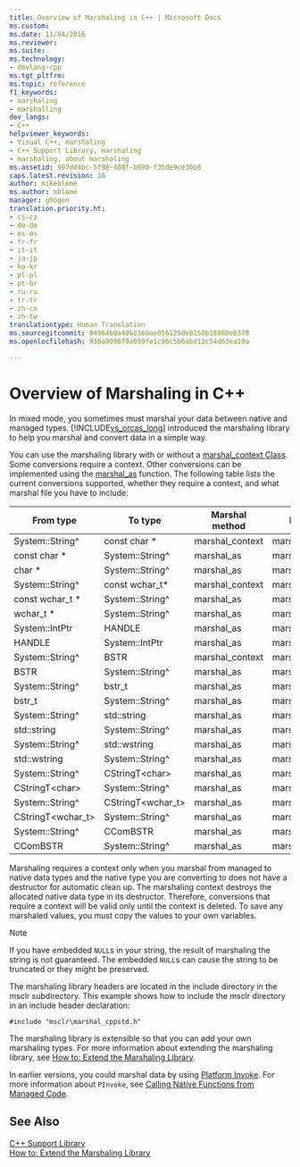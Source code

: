 ```yaml
---
title: Overview of Marshaling in C++ | Microsoft Docs
ms.custom: 
ms.date: 11/04/2016
ms.reviewer: 
ms.suite: 
ms.technology:
- devlang-cpp
ms.tgt_pltfrm: 
ms.topic: reference
f1_keywords:
- marshaling
- marshalling
dev_langs:
- C++
helpviewer_keywords:
- Visual C++, marshaling
- C++ Support Library, marshaling
- marshaling, about marshaling
ms.assetid: 997dd4bc-5f98-408f-b890-f35de9ce3bb8
caps.latest.revision: 16
author: mikeblome
ms.author: mblome
manager: ghogen
translation.priority.ht:
- cs-cz
- de-de
- es-es
- fr-fr
- it-it
- ja-jp
- ko-kr
- pl-pl
- pt-br
- ru-ru
- tr-tr
- zh-cn
- zh-tw
translationtype: Human Translation
ms.sourcegitcommit: 84964b0a49b236bae056125de8155b18880eb378
ms.openlocfilehash: 930a9096f9a039fe1c96c5b6abd12c54d63ea19a

---
```

# Overview of Marshaling in C++
In mixed mode, you sometimes must marshal your data between native and managed types. [!INCLUDE[vs_orcas_long](../atl/reference/includes/vs_orcas_long_md.md)] introduced the marshaling library to help you marshal and convert data in a simple way.  
  
 You can use the marshaling library with or without a [marshal_context Class](../dotnet/marshal-context-class.md). Some conversions require a context. Other conversions can be implemented using the [marshal_as](../dotnet/marshal-as.md) function. The following table lists the current conversions supported, whether they require a context, and what marshal file you have to include:  
  
|From type|To type|Marshal method|Include file|  
|---------------|-------------|--------------------|------------------|  
|System::String^|const char *|marshal_context|marshal.h|  
|const char *|System::String^|marshal_as|marshal.h|  
|char *|System::String^|marshal_as|marshal.h|  
|System::String^|const wchar_t*|marshal_context|marshal.h|  
|const wchar_t *|System::String^|marshal_as|marshal.h|  
|wchar_t *|System::String^|marshal_as|marshal.h|  
|System::IntPtr|HANDLE|marshal_as|marshal_windows.h|  
|HANDLE|System::IntPtr|marshal_as|marshal_windows.h|  
|System::String^|BSTR|marshal_context|marshal_windows.h|  
|BSTR|System::String^|marshal_as|marshal.h|  
|System::String^|bstr_t|marshal_as|marshal_windows.h|  
|bstr_t|System::String^|marshal_as|marshal_windows.h|  
|System::String^|std::string|marshal_as|marshal_cppstd.h|  
|std::string|System::String^|marshal_as|marshal_cppstd.h|  
|System::String^|std::wstring|marshal_as|marshal_cppstd.h|  
|std::wstring|System::String^|marshal_as|marshal_cppstd.h|  
|System::String^|CStringT\<char>|marshal_as|marshal_atl.h|  
|CStringT\<char>|System::String^|marshal_as|marshal_atl.h|  
|System::String^|CStringT<wchar_t>|marshal_as|marshal_atl.h|  
|CStringT<wchar_t>|System::String^|marshal_as|marshal_atl.h|  
|System::String^|CComBSTR|marshal_as|marshal_atl.h|  
|CComBSTR|System::String^|marshal_as|marshal_atl.h|  
  
 Marshaling requires a context only when you marshal from managed to native data types and the native type you are converting to does not have a destructor for automatic clean up. The marshaling context destroys the allocated native data type in its destructor. Therefore, conversions that require a context will be valid only until the context is deleted. To save any marshaled values, you must copy the values to your own variables.  
  
> [!NOTE]
>  If you have embedded `NULL`s in your string, the result of marshaling the string is not guaranteed. The embedded `NULL`s can cause the string to be truncated or they might be preserved.  
  
 The marshaling library headers are located in the include directory in the msclr subdirectory. This example shows how to include the msclr directory in an include header declaration:  
  
 `#include "msclr\marshal_cppstd.h"`  
  
 The marshaling library is extensible so that you can add your own marshaling types. For more information about extending the marshaling library, see [How to: Extend the Marshaling Library](../dotnet/how-to-extend-the-marshaling-library.md).  
  
 In earlier versions, you could marshal data by using [Platform Invoke](http://msdn.microsoft.com/Library/eca7606e-ebfb-4f47-b8d9-289903fdc045). For more information about `PInvoke`, see [Calling Native Functions from Managed Code](../dotnet/calling-native-functions-from-managed-code.md).  
  
## See Also  
 [C++ Support Library](../dotnet/cpp-support-library.md)   
 [How to: Extend the Marshaling Library](../dotnet/how-to-extend-the-marshaling-library.md)


<!--HONumber=Jan17_HO2-->


